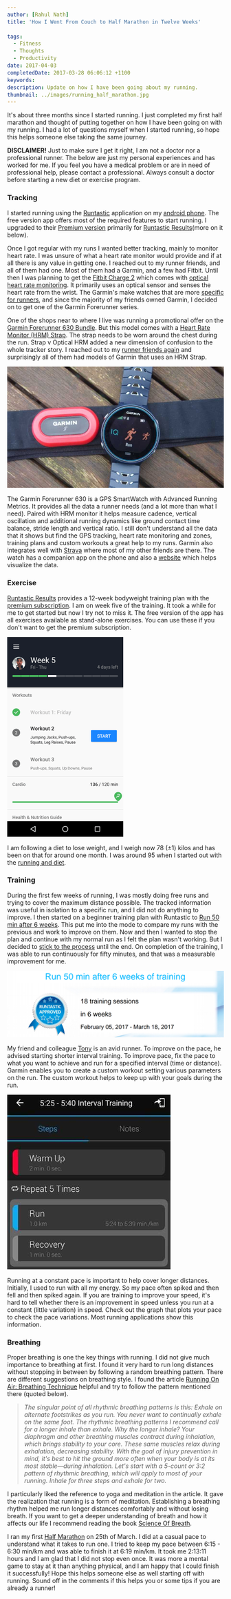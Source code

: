 ```yaml
---
author: [Rahul Nath]
title: 'How I Went From Couch to Half Marathon in Twelve Weeks'
  
tags:
  - Fitness
  - Thoughts
  - Productivity
date: 2017-04-03
completedDate: 2017-03-28 06:06:12 +1100
keywords:
description: Update on how I have been going about my running.
thumbnail: ../images/running_half_marathon.jpg
---
```


It's about three months since I started running. I just completed my first half marathon and thought of putting together on how I have been going on with my running. I had a lot of questions myself when I started running, so hope this helps someone else taking the same journey.

<div class="alert alert-warning">
<strong>DISCLAIMER!</strong> Just to make sure I get it right, I am not a doctor nor a professional runner. The below are just my personal experiences and has worked for me. If you feel you have a medical problem or are in need of professional help, please contact a professional. Always consult a doctor before starting a new diet or exercise program.
</div>

### Tracking

I started running using the [Runtastic](https://play.google.com/store/apps/details?id=com.runtastic.android&hl=en) application on my [android phone](http://www.rahulpnath.com/blog/review-two-months-and-counting-android-and-nexus-5/). The free version app offers most of the required features to start running. I upgraded to their [Premium version](https://www.runtastic.com/en/premium-membership) primarily for [Runtastic Results](https://www.runtastic.com/en/results)(more on it below).

Once I got regular with my runs I wanted better tracking, mainly to monitor heart rate. I was unsure of what a heart rate monitor would provide and if at all there is any value in getting one. I reached out to my runner friends, and all of them had one. Most of them had a Garmin, and a few had Fitbit. Until then I was planning to get the [Fitbit Charge 2](https://www.fitbit.com/au/charge2) which comes with [optical heart rate monitoring](http://www.digitaltrends.com/wearables/whats-inside-fitness-tracker-anyway/#ixzz4cBARwI9q). It primarily uses an optical sensor and senses the heart rate from the wrist. The Garmin's make watches that are more [specific for runners](https://buy.garmin.com/en-AU/AU/cIntoSports-cRunning-p1.html), and since the majority of my friends owned Garmin, I decided on to get one of the Garmin Forerunner series.

One of the shops near to where I live was running a promotional offer on the [Garmin Forerunner 630 Bundle](https://buy.garmin.com/en-AU/AU/p/516105). But this model comes with a [Heart Rate Monitor (HRM) Strap](https://buy.garmin.com/en-AU/AU/p/530376). The strap needs to be worn around the chest during the run. Strap v Optical HRM added a new dimension of confusion to the whole tracker story. I reached out to my [runner friends again](https://twitter.com/rahulpnath/status/835320810734694400) and surprisingly all of them had models of Garmin that uses an HRM Strap.

[![Garmin Forerunner 630 Bundle](../images/running_forerunner630.jpg)](https://www.wareable.com/garmin/garmin-forerunner-630-review)

The Garmin Forerunner 630 is a GPS SmartWatch with Advanced Running Metrics. It provides all the data a runner needs (and a lot more than what I need). Paired with HRM monitor it helps measure cadence, vertical oscillation and additional running dynamics like ground contact time balance, stride length and vertical ratio. I still don't understand all the data that it shows but find the GPS tracking, heart rate monitoring and zones, training plans and custom workouts a great help to my runs. Garmin also integrates well with [Strava](https://www.strava.com/athletes/rahulpnath) where most of my other friends are there. The watch has a companion app on the phone and also a [website](http://connect.garmin.com) which helps visualize the data.

### Exercise

[Runtastic Results](https://www.runtastic.com/en/results) provides a 12-week bodyweight training plan with the [premium subscription](https://www.runtastic.com/en/premium-membership). I am on week five of the training. It took a while for me to get started but now I try not to miss it. The free version of the app has all exercises available as stand-alone exercises. You can use these if you don't want to get the premium subscription.

<img alt="Runtastic Results" class="center" src="../images/running_runtastic_results.png" />

I am following a diet to lose weight, and I weigh now 78 (±1) kilos and has been on that for around one month. I was around 95 when I started out with the [running and diet](http://www.rahulpnath.com/blog/how-i-lost-13-kilos-in-one-and-half-months/).

### Training

During the first few weeks of running, I was mostly doing free runs and trying to cover the maximum distance possible. The tracked information was useful in isolation to a specific run, and I did not do anything to improve. I then started on a beginner training plan with Runtastic
to [Run 50 min after 6 weeks](https://www.runtastic.com/en/users/4b76cfab-734e-1658-b5e4-600759a3b066/training-plans/747577). This put me into the mode to compare my runs with the previous and work to improve on them. Now and then I wanted to stop the plan and continue with my normal run as I felt the plan wasn't working. But I decided to [stick to the process](http://www.rahulpnath.com/blog/psm-learnings/) until the end. On completion of the training, I was able to run continuously for fifty minutes, and that was a measurable improvement for me.

<img alt="Runtastic Training Plan Certificate" src="../images/running_runtastic_certificate.png" />

My friend and colleague [Tony](https://www.strava.com/athletes/12340841) is an avid runner. To improve on the pace, he advised starting shorter interval training. To improve pace, fix the pace to what you want to achieve and run for a specified interval (time or distance). Garmin enables you to create a custom workout setting various parameters on the run. The custom workout helps to keep up with your goals during the run.

<img alt="Garmin Custom Workout" class="center" src="../images/running_garmin_workout.jpg" />

Running at a constant pace is important to help cover longer distances. Initially, I used to run with all my energy. So my pace often spiked and then fell and then spiked again. If you are training to improve your speed, it's hard to tell whether there is an improvement in speed unless you run at a constant (little variation) in speed. Check out the graph that plots your pace to check the pace variations. Most running applications show this information.

### Breathing

Proper breathing is one the key things with running. I did not give much importance to breathing at first. I found it very hard to run long distances without stopping in between by following a random breathing pattern. There are different suggestions on breathing style. I found the article [Running On Air: Breathing Technique](http://www.runnersworld.com/running-tips/running-on-air-breathing-technique) helpful and try to follow the pattern mentioned there (quoted below).

> _The singular point of all rhythmic breathing patterns is this: Exhale on alternate footstrikes as you run. You never want to continually exhale on the same foot. The rhythmic breathing patterns I recommend call for a longer inhale than exhale. Why the longer inhale? Your diaphragm and other breathing muscles contract during inhalation, which brings stability to your core. These same muscles relax during exhalation, decreasing stability. With the goal of injury prevention in mind, it's best to hit the ground more often when your body is at its most stable—during inhalation. Let's start with a 5-count or 3:2 pattern of rhythmic breathing, which will apply to most of your running. Inhale for three steps and exhale for two._

I particularly liked the reference to yoga and meditation in the article. It gave the realization that running is a form of meditation. Establishing a breathing rhythm helped me run longer distances comfortably and without losing breath. If you want to get a deeper understanding of breath and how it affects our life I recommend reading the book [Science Of Breath](http://amzn.to/2nkIlUQ).

I ran my first [Half Marathon](https://www.runtastic.com/en/users/4b76cfab-734e-1658-b5e4-600759a3b066/sport-sessions/58d587fdd03a4c443e6d656c) on 25th of March. I did at a casual pace to understand what it takes to run one. I tried to keep my pace between 6:15 - 6:30 min/km and was able to finish it at 6:19 min/km. It took me 2:13:11 hours and I am glad that I did not stop even once. It was more a mental game to stay at it than anything physical, and I am happy that I could finish it successfully! Hope this helps someone else as well starting off with running. Sound off in the comments if this helps you or some tips if you are already a runner!
